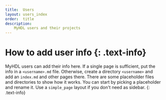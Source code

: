 ```yaml
---
title:  Users 
layout: users_index
order:  title 
description:
    MyHDL users and their projects
---
```


How to add user info {: .text-info}
====================

MyHDL users can add their info here.  If a single page is sufficient, put the
info in a `<username>.md` file. Otherwise, create a directory `<username>` and
add an `index.md` and other pages there.  There are some placeholder files and
directories to show how it works. You can start by picking a placeholder and
rename it. Use a `simple_page` layout if you don't need as sidebar. 
{: .text-info}
